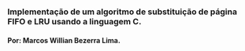 ### Implementação de um algoritmo de substituição de página FIFO e LRU usando a linguagem C.
#### Por: Marcos Willian Bezerra Lima.
